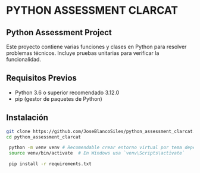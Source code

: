 # PYTHON ASSESSMENT CLARCAT


## Python Assessment Project
Este proyecto contiene varias funciones y clases en Python para resolver problemas técnicos. Incluye pruebas unitarias para verificar la funcionalidad.

## Requisitos Previos

- Python 3.6 o superior recomendado 3.12.0
- pip (gestor de paquetes de Python)

## Instalación

   ```sh
   git clone https://github.com/JoseBlancoSiles/python_assessment_clarcat.git
   cd python_assessment_clarcat

    python -m venv venv # Recomendable crear entorno virtual por tema dependencias
    source venv/bin/activate  # En Windows usa `venv\Scripts\activate`

    pip install -r requirements.txt